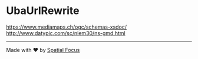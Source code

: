 # UbaUrlRewrite

https://www.mediamaps.ch/ogc/schemas-xsdoc/
http://www.datypic.com/sc/niem30/ns-gmd.html

----

Made with :heart: by [Spatial Focus](https://spatial-focus.net/)